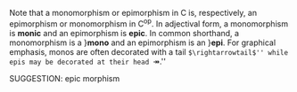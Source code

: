 Note that a monomorphism or epimorphism in $\mathsf{C}$ is, respectively, an epimorphism or monomorphism in $\mathsf{C}^\mathrm{op}$. In adjectival form, a monomorphism is **monic** and an epimorphism is **epic**. In common shorthand, a monomorphism is a }**mono** and an epimorphism is an }**epi**.  For graphical emphasis, monos are often decorated with a tail ``$\rightarrowtail$'' while epis may be decorated at their head ``$\twoheadrightarrow$.''

SUGGESTION: epic morphism